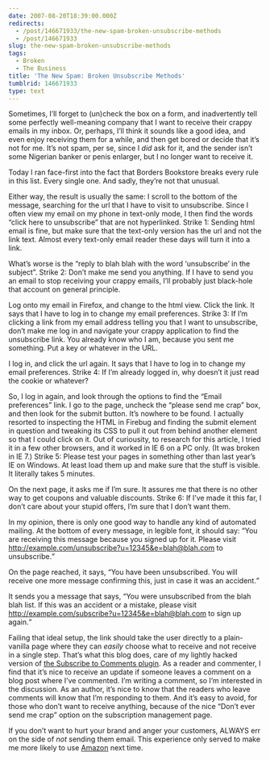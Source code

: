 ```yaml
---
date: 2007-08-20T18:39:00.000Z
redirects:
  - /post/146671933/the-new-spam-broken-unsubscribe-methods
  - /post/146671933
slug: the-new-spam-broken-unsubscribe-methods
tags:
  - Broken
  - The Business
title: 'The New Spam: Broken Unsubscribe Methods'
tumblrid: 146671933
type: text
---
```

<p>Sometimes, I&rsquo;ll forget to (un)check the box on a form, and inadvertently tell some perfectly well-meaning company that I want to receive their crappy emails in my inbox.  Or, perhaps, I&rsquo;ll think it sounds like a good idea, and even enjoy receiving them for a while, and then get bored or decide that it&rsquo;s not for me.  It&rsquo;s not spam, per se, since I <em>did</em> ask for it, and the sender isn&rsquo;t some Nigerian banker or penis enlarger, but I no longer want to receive it.</p>

<p>Today I ran face-first into the fact that Borders Bookstore breaks every rule in this list.  Every single one.  And sadly, they&rsquo;re not that unusual.</p>

<p>Either way, the result is usually the same: I scroll to the bottom of the message, searching for the url that I have to visit to unsubscribe.  Since I often view my email on my phone in text-only mode, I then find the words &ldquo;click here to unsubscribe&rdquo; that are not hyperlinked.  Strike 1: Sending html email is fine, but make sure that the text-only version has the url and not the link text.  Almost every text-only email reader these days will turn it into a link.</p>

<p>What&rsquo;s worse is the &ldquo;reply to blah blah with the word &lsquo;unsubscribe&rsquo; in the subject&rdquo;.  Strike 2: Don&rsquo;t make me send you anything.  If I have to send you an email to stop receiving your crappy emails, I&rsquo;ll probably just black-hole that account on general principle.</p>

<p>Log onto my email in Firefox, and change to the html view.  Click the link.  It says that I have to log in to change my email preferences.  Strike 3: If I&rsquo;m clicking a link from my email address telling you that I want to unsubscribe, don&rsquo;t make me log in and navigate your crappy application to find the unsubscribe link.  You already know who I am, because you sent me something.  Put a key or whatever in the URL.</p>

<p>I log in, and click the url again.  It says that I have to log in to change my email preferences.  Strike 4: If I&rsquo;m already logged in, why doesn&rsquo;t it just read the cookie or whatever?</p>

<p>So, I log in again, and look through the options to find the &ldquo;Email preferences&rdquo; link.  I go to the page, uncheck the &ldquo;please send me crap&rdquo; box, and then look for the submit button.  It&rsquo;s nowhere to be found.  I actually resorted to inspecting the HTML in Firebug and finding the submit element in question and tweaking its CSS to pull it out from behind another element so that I could click on it.  Out of curiousity, to research for this article, I tried it in a few other browsers, and it worked in IE 6 on a PC only.  (It was broken in IE 7.)  Strike 5: Please test your pages in something other than last year&rsquo;s IE on Windows.  At least load them up and make sure that the stuff is visible.  It literally takes 5 minutes.</p>

<p>On the next page, it asks me if I&rsquo;m sure.  It assures me that there is no other way to get coupons and valuable discounts.  Strike 6: If I&rsquo;ve made it this far, I don&rsquo;t care about your stupid offers, I&rsquo;m sure that I don&rsquo;t want them.</p>

<p>In my opinion, there is only one good way to handle any kind of automated mailing.  At the bottom of every message, in legible font, it should say: <q>You are receiving this message because you signed up for it.  Please visit <a href="http://example.com/unsubscribe?u=12345&amp;e=blah@blah.com">http://example.com/unsubscribe?u=12345&amp;e=blah@blah.com</a> to unsubscribe.</q></p>

<p>On the page reached, it says, <q>You have been unsubscribed.  You will receive one more message confirming this, just in case it was an accident.</q></p>

<p>It sends you a message that says, <q>You were unsubscribed from the blah blah list.  If this was an accident or a mistake, please visit <a href="http://example.com/subscribe?u=12345&amp;e=blah@blah.com">http://example.com/subscribe?u=12345&amp;e=blah@blah.com</a> to sign up again.</q></p>

<p>Failing that ideal setup, the link should take the user directly to a plain-vanilla page where they can <em>easily</em> choose what to receive and not receive in a single step.  That&rsquo;s what this blog does, care of my lightly hacked version of <a href="http://txfx.net/code/wordpress/subscribe-to-comments/">the Subscribe to Comments plugin</a>.  As a reader and commenter, I find that it&rsquo;s nice to receive an update if someone leaves a comment on a blog post where I&rsquo;ve commented.  I&rsquo;m writing a comment, so I&rsquo;m interested in the discussion.  As an author, it&rsquo;s nice to know that the readers who leave comments will know that I&rsquo;m responding to them.  And it&rsquo;s easy to avoid, for those who don&rsquo;t want to receive anything, because of the nice &ldquo;Don&rsquo;t ever send me crap&rdquo; option on the subscription management page.</p>

<p>If you don&rsquo;t want to hurt your brand and anger your customers, ALWAYS err on the side of <em>not</em> sending them email.  This experience only served to make me more likely to use <a href="http://amazon.com?tag=isaacschcom-20">Amazon</a> next time.</p>
